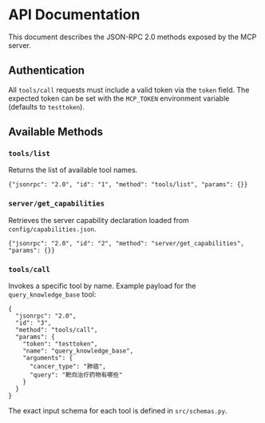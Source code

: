 # API Documentation

This document describes the JSON-RPC 2.0 methods exposed by the MCP server.

## Authentication

All `tools/call` requests must include a valid token via the `token` field. The expected token can be set with the `MCP_TOKEN` environment variable (defaults to `testtoken`).

## Available Methods

### `tools/list`
Returns the list of available tool names.

```
{"jsonrpc": "2.0", "id": "1", "method": "tools/list", "params": {}}
```

### `server/get_capabilities`
Retrieves the server capability declaration loaded from `config/capabilities.json`.

```
{"jsonrpc": "2.0", "id": "2", "method": "server/get_capabilities", "params": {}}
```

### `tools/call`
Invokes a specific tool by name. Example payload for the `query_knowledge_base` tool:

```
{
  "jsonrpc": "2.0",
  "id": "3",
  "method": "tools/call",
  "params": {
    "token": "testtoken",
    "name": "query_knowledge_base",
    "arguments": {
      "cancer_type": "肺癌",
      "query": "靶向治疗药物有哪些"
    }
  }
}
```

The exact input schema for each tool is defined in `src/schemas.py`.

